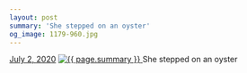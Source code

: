 ```yaml
---
layout: post
summary: 'She stepped on an oyster'
og_image: 1179-960.jpg
---
```


<p>
  <time>
    <a href="/1179">July 2, 2020</a>
  </time>
  <a href="/1179">
    <img src="{{ site.assets_url }}/1179-480.jpg" srcset="{{ site.assets_url }}/1179-240.jpg 240w, {{ site.assets_url }}/1179-480.jpg 480w, {{ site.assets_url }}/1179-720.jpg 720w, {{ site.assets_url }}/1179-960.jpg 960w" sizes="(min-width: 700px) 50vw, calc(100vw - 2rem)" alt="{{ page.summary }}" />
  </a>
  <span>She stepped on an oyster</span>
</p>
